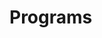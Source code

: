 # Programs























































































































































































































